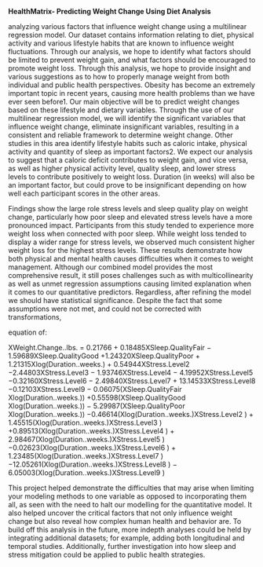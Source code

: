 **HealthMatrix- Predicting Weight Change Using Diet Analysis**


analyzing various factors that influence weight change using a multilinear regression model. 
Our dataset contains information relating to diet, physical activity and various lifestyle habits that are known to influence weight fluctuations.
Through our analysis, we hope to identify what factors should be limited to prevent weight gain, and what factors should be encouraged to promote weight loss.
Through this analysis, we hope to provide insight and various suggestions as to how to properly manage weight from both individual and public health perspectives. 
Obesity has become an extremely important topic in recent years, causing more health problems than we have ever seen before1. Our main objective will be to predict weight changes based on these lifestyle and
dietary variables. Through the use of our multilinear regression model, we will identify the significant variables that influence weight change, eliminate insignificant variables, resulting in a consistent and 
reliable framework to determine weight change. Other studies in this area identify lifestyle habits such as caloric intake, physical activity and quantity of sleep as important factors2. We expect our analysis to 
suggest that a caloric deficit contributes to weight gain, and vice versa, as well as higher physical activity level, quality sleep, and lower stress levels to contribute positively to weight loss. Duration (in weeks) 
will also be an important factor, but could prove to be insignificant depending on how well each participant scores in the other areas.



Findings show the large role stress levels and sleep quality play on weight change, particularly
how poor sleep and elevated stress levels have a more pronounced impact. Participants from this
study tended to experience more weight loss when connected with poor sleep. While weight loss tended 
to display a wider range for stress levels, we observed much consistent higher weight loss for the 
highest stress levels. These results demonstrate how both physical and mental health causes difficulties when it comes to weight management.
Although our combined model provides the most comprehensive result, it still poses challenges such as with multicollinearity as well as unmet regression assumptions causing limited explanation when it comes to our quantitative predictors. Regardless, after refining the model we should have statistical significance. Despite the fact that some assumptions were not met, and could not be corrected with transformations, 






 equation of: 
 
 
 
 XWeight.Change..lbs. = 0.21766 + 0.18485XSleep.QualityFair − 1.59689XSleep.QualityGood +1.24320XSleep.QualityPoor + 1.21315Xlog(Duration..weeks.) + 0.54944XStress.Level2 −2.44803XStress.Level3 − 1.93746XStress.Level4 − 4.19952XStress.Level5 −0.32160XStress.Level6 − 2.49840XStress.Level7 + 13.14533XStress.Level8 −0.12103XStress.Level9 − 0.06075(XSleep.QualityFair Xlog(Duration..weeks.)) +0.55598(XSleep.QualityGood Xlog(Duration..weeks.)) − 5.29987(XSleep.QualityPoor Xlog(Duration..weeks.)) −0.46614(Xlog(Duration..weeks.)XStress.Level2 ) + 1.45515(Xlog(Duration..weeks.)XStress.Level3 ) +0.89513(Xlog(Duration..weeks.)XStress.Level4 ) + 2.98467(Xlog(Duration..weeks.)XStress.Level5 ) −0.02623(Xlog(Duration..weeks.)XStress.Level6 ) + 1.23485(Xlog(Duration..weeks.)XStress.Level7 ) −12.05261(Xlog(Duration..weeks.)XStress.Level8 ) − 6.05003(Xlog(Duration..weeks.)XStress.Level9 )
 
 
 
 
 This project helped demonstrate the difficulties that may arise when limiting your modeling methods to one variable as opposed to incorporating them all, as seen with the need to halt our modelling for the quantitative model. It also helped uncover the critical factors that not only influence weight change but also reveal how complex human health and behavior are. To build off this analysis in the future, more indepth analyses could be held by integrating additional datasets; for example, adding both longitudinal and temporal studies. Additionally, further investigation into how sleep and stress mitigation could be applied to public health strategies.
